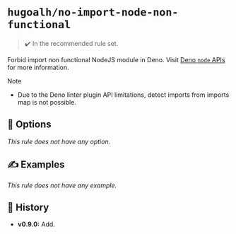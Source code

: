 # `hugoalh/no-import-node-non-functional`

> ✔️ In the recommended rule set.

Forbid import non functional NodeJS module in Deno. Visit [Deno `node` APIs](https://docs.deno.com/runtime/reference/node_apis/) for more information.

> [!NOTE]
> - Due to the Deno linter plugin API limitations, detect imports from imports map is not possible.

## 🔧 Options

*This rule does not have any option.*

## ✍️ Examples

*This rule does not have any example.*

## 📜 History

- **v0.9.0:** Add.
